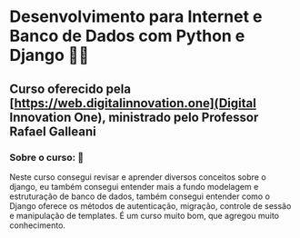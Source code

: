 # Desenvolvimento para Internet e Banco de Dados com Python e Django :mage_man:

## Curso oferecido pela [https://web.digitalinnovation.one](Digital Innovation One), ministrado pelo Professor Rafael Galleani


### Sobre o curso: :rocket:
Neste curso consegui revisar e aprender diversos conceitos sobre o django, eu também consegui entender mais a fundo modelagem e estruturação de banco de dados, também consegui entender como o Django oferece os métodos de autenticação, migração, controle de sessão e manipulação de templates. É um curso muito bom, que agregou muito conhecimento.

